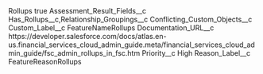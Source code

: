 <?xml version="1.0" encoding="UTF-8"?>
<CustomMetadata xmlns="http://soap.sforce.com/2006/04/metadata" xmlns:xsi="http://www.w3.org/2001/XMLSchema-instance" xmlns:xsd="http://www.w3.org/2001/XMLSchema">
    <label>Rollups</label>
    <protected>true</protected>
    <values>
        <field>Assessment_Result_Fields__c</field>
        <value xsi:type="xsd:string">Has_Rollups__c,Relationship_Groupings__c</value>
    </values>
    <values>
        <field>Conflicting_Custom_Objects__c</field>
        <value xsi:nil="true"/>
    </values>
    <values>
        <field>Custom_Label__c</field>
        <value xsi:type="xsd:string">FeatureNameRollups</value>
    </values>
    <values>
        <field>Documentation_URL__c</field>
        <value xsi:type="xsd:string">https://developer.salesforce.com/docs/atlas.en-us.financial_services_cloud_admin_guide.meta/financial_services_cloud_admin_guide/fsc_admin_rollups_in_fsc.htm</value>
    </values>
    <values>
        <field>Priority__c</field>
        <value xsi:type="xsd:string">High</value>
    </values>
    <values>
        <field>Reason_Label__c</field>
        <value xsi:type="xsd:string">FeatureReasonRollups</value>
    </values>
</CustomMetadata>
